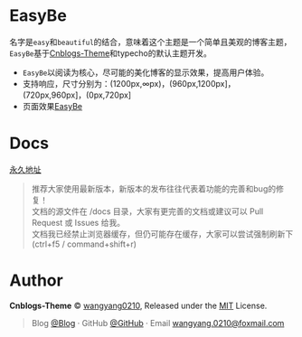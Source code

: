 # EasyBe

名字是`easy`和`beautiful`的结合，意味着这个主题是一个简单且美观的博客主题，`EasyBe`基于[Cnblogs-Theme](https://github.com/wangyang0210/Cnblogs-Theme/)和typecho的默认主题开发。

* `EasyBe`以阅读为核心，尽可能的美化博客的显示效果，提高用户体验。
* 支持响应，尺寸分别为：(1200px,∞px)，(960px,1200px]，(720px,960px]，(0px,720px]
* 页面效果[EasyBe](https://www.easybe.org)

# Docs

[永久地址](https://wangyang0210.github.io/EasyBe/v2/#/)

> 推荐大家使用最新版本，新版本的发布往往代表着功能的完善和bug的修复！
> <br>文档的源文件在 /docs 目录，大家有更完善的文档或建议可以 Pull Request 或 Issues 给我。
> <br>文档我已经禁止浏览器缓存，但仍可能存在缓存，大家可以尝试强制刷新下(ctrl+f5 / command+shift+r)

# Author

**Cnblogs-Theme** © [wangyang0210](https://github.com/wangyang0210), Released under the [MIT](./LICENSE) License.<br>

> Blog [@Blog](https://www.easybe.org/) · GitHub [@GitHub](https://github.com/wangyang0210) · Email wangyang.0210@foxmail.com
